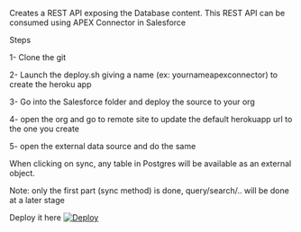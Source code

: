 Creates a REST API exposing the Database content. 
This REST API  can be consumed using APEX Connector in Salesforce

Steps

 1- Clone the git
 
 2- Launch the deploy.sh giving a name (ex: yournameapexconnector) to create the heroku app
 
 3- Go into the Salesforce folder and deploy the source to your org
 
 4- open the org and go to remote site to update the default herokuapp  url to the one you create
 
 5- open the external data source and do the same
 
When clicking on sync, any table in Postgres will be available as an external object.

Note:
only the first part (sync method) is done, query/search/.. will be done at a later stage


Deploy it here
[![Deploy](https://www.herokucdn.com/deploy/button.svg)](https://heroku.com/deploy?template=https://arieunier@github.com/arieunier/apexconnector.git)
  

